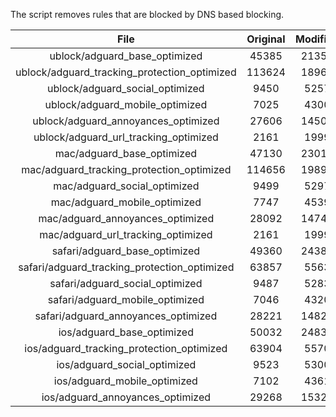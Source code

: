 The script removes rules that are blocked by DNS based blocking.


| File | Original | Modified |
|:----:|:-----:|:-----:|
| ublock/adguard_base_optimized | 45385 | 21357 |
| ublock/adguard_tracking_protection_optimized | 113624 | 18960 |
| ublock/adguard_social_optimized | 9450 | 5257 |
| ublock/adguard_mobile_optimized | 7025 | 4300 |
| ublock/adguard_annoyances_optimized | 27606 | 14509 |
| ublock/adguard_url_tracking_optimized | 2161 | 1999 |
| mac/adguard_base_optimized | 47130 | 23017 |
| mac/adguard_tracking_protection_optimized | 114656 | 19895 |
| mac/adguard_social_optimized | 9499 | 5297 |
| mac/adguard_mobile_optimized | 7747 | 4539 |
| mac/adguard_annoyances_optimized | 28092 | 14745 |
| mac/adguard_url_tracking_optimized | 2161 | 1999 |
| safari/adguard_base_optimized | 49360 | 24381 |
| safari/adguard_tracking_protection_optimized | 63857 | 5563 |
| safari/adguard_social_optimized | 9487 | 5283 |
| safari/adguard_mobile_optimized | 7046 | 4320 |
| safari/adguard_annoyances_optimized | 28221 | 14822 |
| ios/adguard_base_optimized | 50032 | 24839 |
| ios/adguard_tracking_protection_optimized | 63904 | 5570 |
| ios/adguard_social_optimized | 9523 | 5300 |
| ios/adguard_mobile_optimized | 7102 | 4361 |
| ios/adguard_annoyances_optimized | 29268 | 15329 |